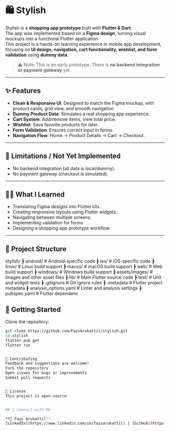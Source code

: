 # 🛍️ Stylish

Stylish is a **shopping app prototype** built with **Flutter & Dart**.  
The app was implemented based on a **Figma design**, turning visual mockups into a functional Flutter application.  
This project is a hands-on learning experience in mobile app development, focusing on **UI design, navigation, cart functionality, wishlist, and form validation** using **dummy data**.  

> ⚠️ Note: This is an early prototype. There is **no backend integration or payment gateway** yet.

---

## ✨ Features

- **Clean & Responsive UI**: Designed to match the Figma mockup, with product cards, grid view, and smooth navigation.  
- **Dummy Product Data**: Simulates a real shopping app experience.  
- **Cart System**: Add/remove items, view total price.  
- **Wishlist**: Save favorite products for later.  
- **Form Validation**: Ensures correct input in forms.  
- **Navigation Flow**: Home → Product Details → Cart → Checkout.  

---

## 🚫 Limitations / Not Yet Implemented

- No backend integration (all data is local/dummy).  
- No payment gateway (checkout is simulated).  

---

## 🧑‍💻 What I Learned

- Translating Figma designs into Flutter UIs.  
- Creating responsive layouts using Flutter widgets.  
- Navigating between multiple screens.  
- Implementing validation for forms.  
- Designing a shopping app prototype workflow.  

---

## 📂 Project Structure
stylish/
 ┣ android/                # Android-specific code
 ┣ ios/                    # iOS-specific code
 ┣ linux/                  # Linux build support
 ┣ macos/                  # macOS build support
 ┣ web/                    # Web build support
 ┣ windows/                # Windows build support
 ┣ assets/images/          # Images and other asset files
 ┣ lib/                    # Main Flutter source code
 ┣ test/                   # Unit and widget tests
 ┣ .gitignore              # Git ignore rules
 ┣ .metadata               # Flutter project metadata
 ┣ analysis_options.yaml   # Linter and analysis settings
 ┣ pubspec.yaml            # Flutter dependenc

 
 
 ## 🚀 Getting Started

Clone the repository:
```bash
git clone https://github.com/FaysArukattil/stylish.git
cd stylish
flutter pub get
flutter run


🤝 Contributing
Feedback and suggestions are welcome!
Fork the repository
Open issues for bugs or improvements
Submit pull requests


📌 License
This project is open-source


## 🔗 Connect with Me

**👤 Fays Arukattil**  
[LinkedIn](https://www.linkedin.com/in/faysarukattil) | [GitHub](https://github.com/FaysArukattil)


